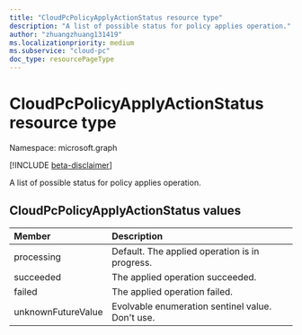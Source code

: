 ```yaml
---
title: "CloudPcPolicyApplyActionStatus resource type"
description: "A list of possible status for policy applies operation."
author: "zhuangzhuang131419"
ms.localizationpriority: medium
ms.subservice: "cloud-pc"
doc_type: resourcePageType
---
```


# CloudPcPolicyApplyActionStatus resource type

Namespace: microsoft.graph

[!INCLUDE [beta-disclaimer](../../includes/beta-disclaimer.md)]

A list of possible status for policy applies operation.

## CloudPcPolicyApplyActionStatus values

|Member|Description|
|:---|:---|
|processing| Default. The applied operation is in progress.|
|succeeded|The applied operation succeeded.|
|failed| The applied operation failed.|
|unknownFutureValue|Evolvable enumeration sentinel value. Don't use.|
